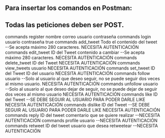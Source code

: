 Para insertar los comandos en Postman:
--------------------------------------------------
Todas las peticiones deben ser POST.
--------------------------------------------------
commands        register nombre correo usuario contraseña
commands        login usuario contraseña true
commands        add_tweet Todo el contenido del tweet --Se acepta máximo 280 caracteres. NECESITA AUTENTICACIÓN
commands        edit_tweet ID del Tweet contenido a cambiar --Se acepta máximo 280 caracteres. NECESITA AUTENTICACIÓN
commands        delete_tweet ID del Tweet NECESITA AUTENTICACIÓN
commands        view_tweets usuario NECESITA AUTENTICACIÓN
commands        set_tweet ID del Tweet ID del usuario NECESITA AUTENTICACIÓN
commands        follow usuario --Solo al usuario al que deseo seguir, no se puede seguir dos veces al mismo usuario. NECESITA AUTENTICACIÓN
commands        unfollow usuario --Solo al usuario al que deseo dejar de seguir, no se puede dejar de seguir dos veces al mismo usuario NECESITA AUTENTICACIÓN
commands        like ID del Tweet --SE DEBE SEGUIR AL USUARIO PARA PODER DARLE LIKE NECESITA AUTENTICACIÓN
commands        dislike ID del Tweet --SE DEBE SEGUIR AL USUARIO PARA PODER DARLE LIKE NECESITA AUTENTICACIÓN
commands        reply ID del tweet comentario que se quiere realizar --NECESITA AUTENTICACIÓN
commands        profile usuario --NECESITA AUTENTICACIÓN
commands        retweet ID del tweet usuario que desea retweetear --NECESITA AUTENTICACIÓN